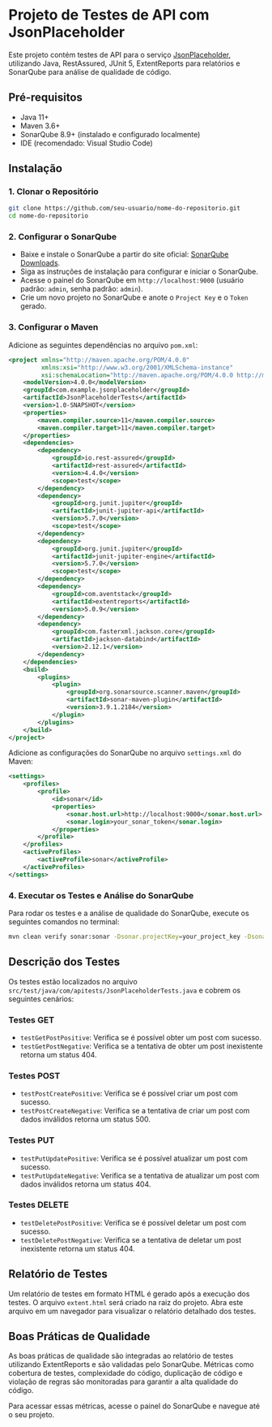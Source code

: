 # Projeto de Testes de API com JsonPlaceholder

Este projeto contém testes de API para o serviço [JsonPlaceholder](https://jsonplaceholder.typicode.com/), utilizando Java, RestAssured, JUnit 5, ExtentReports para relatórios e SonarQube para análise de qualidade de código.

## Pré-requisitos

- Java 11+
- Maven 3.6+
- SonarQube 8.9+ (instalado e configurado localmente)
- IDE (recomendado: Visual Studio Code)

## Instalação

### 1. Clonar o Repositório

```sh
git clone https://github.com/seu-usuario/nome-do-repositorio.git
cd nome-do-repositorio
```

### 2. Configurar o SonarQube

- Baixe e instale o SonarQube a partir do site oficial: [SonarQube Downloads](https://www.sonarqube.org/downloads/).
- Siga as instruções de instalação para configurar e iniciar o SonarQube.
- Acesse o painel do SonarQube em `http://localhost:9000` (usuário padrão: `admin`, senha padrão: `admin`).
- Crie um novo projeto no SonarQube e anote o `Project Key` e o `Token` gerado.

### 3. Configurar o Maven

Adicione as seguintes dependências no arquivo `pom.xml`:

```xml
<project xmlns="http://maven.apache.org/POM/4.0.0"
         xmlns:xsi="http://www.w3.org/2001/XMLSchema-instance"
         xsi:schemaLocation="http://maven.apache.org/POM/4.0.0 http://maven.apache.org/xsd/maven-4.0.0.xsd">
    <modelVersion>4.0.0</modelVersion>
    <groupId>com.example.jsonplaceholder</groupId>
    <artifactId>JsonPlaceholderTests</artifactId>
    <version>1.0-SNAPSHOT</version>
    <properties>
        <maven.compiler.source>11</maven.compiler.source>
        <maven.compiler.target>11</maven.compiler.target>
    </properties>
    <dependencies>
        <dependency>
            <groupId>io.rest-assured</groupId>
            <artifactId>rest-assured</artifactId>
            <version>4.4.0</version>
            <scope>test</scope>
        </dependency>
        <dependency>
            <groupId>org.junit.jupiter</groupId>
            <artifactId>junit-jupiter-api</artifactId>
            <version>5.7.0</version>
            <scope>test</scope>
        </dependency>
        <dependency>
            <groupId>org.junit.jupiter</groupId>
            <artifactId>junit-jupiter-engine</artifactId>
            <version>5.7.0</version>
            <scope>test</scope>
        </dependency>
        <dependency>
            <groupId>com.aventstack</groupId>
            <artifactId>extentreports</artifactId>
            <version>5.0.9</version>
        </dependency>
        <dependency>
            <groupId>com.fasterxml.jackson.core</groupId>
            <artifactId>jackson-databind</artifactId>
            <version>2.12.1</version>
        </dependency>
    </dependencies>
    <build>
        <plugins>
            <plugin>
                <groupId>org.sonarsource.scanner.maven</groupId>
                <artifactId>sonar-maven-plugin</artifactId>
                <version>3.9.1.2184</version>
            </plugin>
        </plugins>
    </build>
</project>
```

Adicione as configurações do SonarQube no arquivo `settings.xml` do Maven:

```xml
<settings>
    <profiles>
        <profile>
            <id>sonar</id>
            <properties>
                <sonar.host.url>http://localhost:9000</sonar.host.url>
                <sonar.login>your_sonar_token</sonar.login>
            </properties>
        </profile>
    </profiles>
    <activeProfiles>
        <activeProfile>sonar</activeProfile>
    </activeProfiles>
</settings>
```

### 4. Executar os Testes e Análise do SonarQube

Para rodar os testes e a análise de qualidade do SonarQube, execute os seguintes comandos no terminal:

```sh
mvn clean verify sonar:sonar -Dsonar.projectKey=your_project_key -Dsonar.login=your_sonar_token
```

## Descrição dos Testes

Os testes estão localizados no arquivo `src/test/java/com/apitests/JsonPlaceholderTests.java` e cobrem os seguintes cenários:

### Testes GET

- `testGetPostPositive`: Verifica se é possível obter um post com sucesso.
- `testGetPostNegative`: Verifica se a tentativa de obter um post inexistente retorna um status 404.

### Testes POST

- `testPostCreatePositive`: Verifica se é possível criar um post com sucesso.
- `testPostCreateNegative`: Verifica se a tentativa de criar um post com dados inválidos retorna um status 500.

### Testes PUT

- `testPutUpdatePositive`: Verifica se é possível atualizar um post com sucesso.
- `testPutUpdateNegative`: Verifica se a tentativa de atualizar um post com dados inválidos retorna um status 404.

### Testes DELETE

- `testDeletePostPositive`: Verifica se é possível deletar um post com sucesso.
- `testDeletePostNegative`: Verifica se a tentativa de deletar um post inexistente retorna um status 404.

## Relatório de Testes

Um relatório de testes em formato HTML é gerado após a execução dos testes. O arquivo `extent.html` será criado na raiz do projeto. Abra este arquivo em um navegador para visualizar o relatório detalhado dos testes.

## Boas Práticas de Qualidade

As boas práticas de qualidade são integradas ao relatório de testes utilizando ExtentReports e são validadas pelo SonarQube. Métricas como cobertura de testes, complexidade do código, duplicação de código e violação de regras são monitoradas para garantir a alta qualidade do código.

Para acessar essas métricas, acesse o painel do SonarQube e navegue até o seu projeto.

